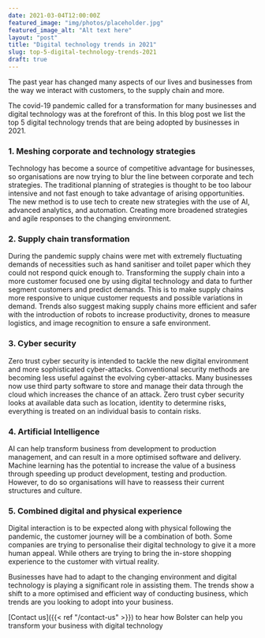 ```yaml
---
date: 2021-03-04T12:00:00Z
featured_image: "img/photos/placeholder.jpg"
featured_image_alt: "Alt text here"
layout: "post"
title: "Digital technology trends in 2021"
slug: top-5-digital-technology-trends-2021
draft: true
---
```


The past year has changed many aspects of our lives and businesses from the way we interact with customers, to the supply chain and more.

The covid-19 pandemic called for a transformation for many businesses and digital technology was at the forefront of this. In this blog post we list the top 5 digital technology trends that are being adopted by businesses in 2021.

### 1. Meshing corporate and technology strategies

Technology has become a source of competitive advantage for businesses, so organisations are now trying to blur the line between corporate and tech strategies. The traditional planning of strategies is thought to be too labour intensive and not fast enough to take advantage of arising opportunities. The new method is to use tech to create new strategies with the use of AI, advanced analytics, and automation. Creating more broadened strategies and agile responses to the changing environment.

### 2. Supply chain transformation

During the pandemic supply chains were met with extremely fluctuating demands of necessities such as hand sanitiser and toilet paper which they could not respond quick enough to. Transforming the supply chain into a more customer focused one by using digital technology and data to further segment customers and predict demands. This is to make supply chains more responsive to unique customer requests and possible variations in demand. 
Trends also suggest making supply chains more efficient and safer with the introduction of robots to increase productivity, drones to measure logistics, and image recognition to ensure a safe environment.

### 3. Cyber security

Zero trust cyber security is intended to tackle the new digital environment and more sophisticated cyber-attacks. Conventional security methods are becoming less useful against the evolving cyber-attacks. Many businesses now use third party software to store and manage their data through the cloud which increases the chance of an attack. Zero trust cyber security looks at available data such as location, identity to determine risks, everything is treated on an individual basis to contain risks.

### 4. Artificial Intelligence

AI can help transform business from development to production management, and can result in a more optimised software and delivery.  Machine learning has the potential to increase the value of a business through speeding up product development, testing and production. However, to do so organisations will have to reassess their current structures and culture.

### 5. Combined digital and physical experience

Digital interaction is to be expected along with physical following the pandemic, the customer journey will be a combination of both. Some companies are trying to personalise their digital technology to give it a more human appeal. While others are trying to bring the in-store shopping experience to the customer with virtual reality.

Businesses have had to adapt to the changing environment and digital technology is playing a significant role in assisting them. The trends show a shift to a more optimised and efficient way of conducting business, which trends are you looking to adopt into your business.

[Contact us]({{< ref "/contact-us" >}}) to hear how Bolster can help you transform your business with digital technology
